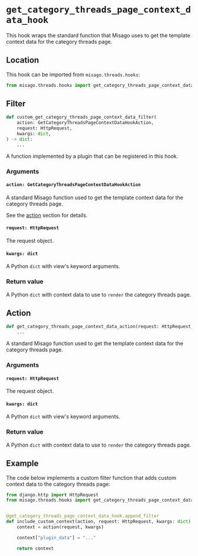 # `get_category_threads_page_context_data_hook`

This hook wraps the standard function that Misago uses to get the template context data for the category threads page.


## Location

This hook can be imported from `misago.threads.hooks`:

```python
from misago.threads.hooks import get_category_threads_page_context_data_hook
```


## Filter

```python
def custom_get_category_threads_page_context_data_filter(
    action: GetCategoryThreadsPageContextDataHookAction,
    request: HttpRequest,
    kwargs: dict,
) -> dict:
    ...
```

A function implemented by a plugin that can be registered in this hook.


### Arguments

#### `action: GetCategoryThreadsPageContextDataHookAction`

A standard Misago function used to get the template context data for the category threads page.

See the [action](#action) section for details.


#### `request: HttpRequest`

The request object.


#### `kwargs: dict`

A Python `dict` with view's keyword arguments.


### Return value

A Python `dict` with context data to use to `render` the category threads page.


## Action

```python
def get_category_threads_page_context_data_action(request: HttpRequest, kwargs: dict) -> dict:
    ...
```

A standard Misago function used to get the template context data for the category threads page.


### Arguments

#### `request: HttpRequest`

The request object.


#### `kwargs: dict`

A Python `dict` with view's keyword arguments.


### Return value

A Python `dict` with context data to use to `render` the category threads page.


## Example

The code below implements a custom filter function that adds custom context data to the category threads page:

```python
from django.http import HttpRequest
from misago.threads.hooks import get_category_threads_page_context_data_hook


@get_category_threads_page_context_data_hook.append_filter
def include_custom_context(action, request: HttpRequest, kwargs: dict) -> dict:
    context = action(request, kwargs)

    context["plugin_data"] = "..."

    return context
```